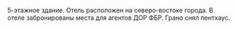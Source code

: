5-этажное здание. Отель расположен на северо-востоке города.
В отеле забронированы места для агентов ДОР ФБР.
Грано снял пентхаус. 